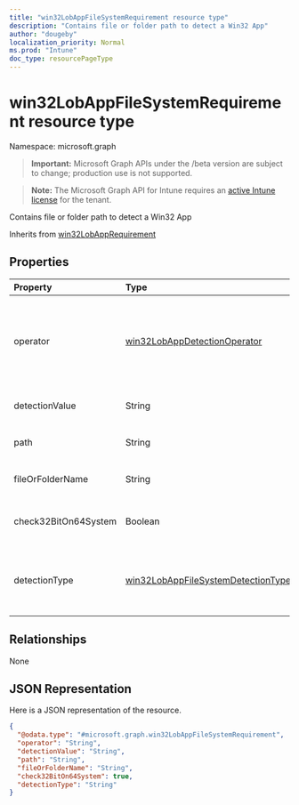 ```yaml
---
title: "win32LobAppFileSystemRequirement resource type"
description: "Contains file or folder path to detect a Win32 App"
author: "dougeby"
localization_priority: Normal
ms.prod: "Intune"
doc_type: resourcePageType
---
```


# win32LobAppFileSystemRequirement resource type

Namespace: microsoft.graph

> **Important:** Microsoft Graph APIs under the /beta version are subject to change; production use is not supported.

> **Note:** The Microsoft Graph API for Intune requires an [active Intune license](https://go.microsoft.com/fwlink/?linkid=839381) for the tenant.

Contains file or folder path to detect a Win32 App


Inherits from [win32LobAppRequirement](../resources/intune-apps-win32lobapprequirement.md)

## Properties
|Property|Type|Description|
|:---|:---|:---|
|operator|[win32LobAppDetectionOperator](../resources/intune-apps-win32lobappdetectionoperator.md)|The operator for detection Inherited from [win32LobAppRequirement](../resources/intune-apps-win32lobapprequirement.md). Possible values are: `notConfigured`, `equal`, `notEqual`, `greaterThan`, `greaterThanOrEqual`, `lessThan`, `lessThanOrEqual`.|
|detectionValue|String|The detection value Inherited from [win32LobAppRequirement](../resources/intune-apps-win32lobapprequirement.md)|
|path|String|The file or folder path to detect Win32 Line of Business (LoB) app|
|fileOrFolderName|String|The file or folder name to detect Win32 Line of Business (LoB) app|
|check32BitOn64System|Boolean|A value indicating whether this file or folder is for checking 32-bit app on 64-bit system|
|detectionType|[win32LobAppFileSystemDetectionType](../resources/intune-apps-win32lobappfilesystemdetectiontype.md)|The file system detection type. Possible values are: `notConfigured`, `exists`, `modifiedDate`, `createdDate`, `version`, `sizeInMB`, `doesNotExist`.|

## Relationships
None

## JSON Representation
Here is a JSON representation of the resource.
<!-- {
  "blockType": "resource",
  "@odata.type": "microsoft.graph.win32LobAppFileSystemRequirement"
}
-->
``` json
{
  "@odata.type": "#microsoft.graph.win32LobAppFileSystemRequirement",
  "operator": "String",
  "detectionValue": "String",
  "path": "String",
  "fileOrFolderName": "String",
  "check32BitOn64System": true,
  "detectionType": "String"
}
```



